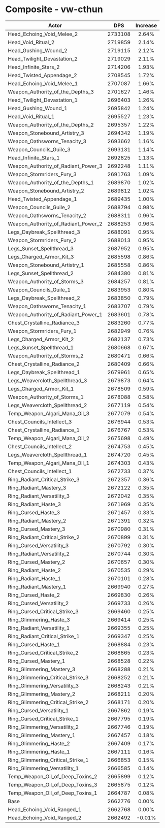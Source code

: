 # Composite - vw-cthun
| Actor | DPS | Increase |
|---|:---:|:---:|
|Head_Echoing_Void_Melee_2|2733108|2.64%|
|Head_Void_Ritual_2|2719859|2.14%|
|Head_Gushing_Wound_2|2719115|2.12%|
|Head_Twilight_Devastation_2|2719029|2.11%|
|Head_Infinite_Stars_2|2714206|1.93%|
|Head_Twisted_Appendage_2|2708545|1.72%|
|Head_Echoing_Void_Melee_1|2707087|1.66%|
|Weapon_Authority_of_the_Depths_3|2701627|1.46%|
|Head_Twilight_Devastation_1|2696403|1.26%|
|Head_Gushing_Wound_1|2695842|1.24%|
|Head_Void_Ritual_1|2695527|1.23%|
|Weapon_Authority_of_the_Depths_2|2695357|1.22%|
|Weapon_Stonebound_Artistry_3|2694342|1.19%|
|Weapon_Oathsworns_Tenacity_3|2693662|1.16%|
|Weapon_Councils_Guile_3|2693131|1.14%|
|Head_Infinite_Stars_1|2692825|1.13%|
|Weapon_Authority_of_Radiant_Power_3|2692248|1.11%|
|Weapon_Stormriders_Fury_3|2691763|1.09%|
|Weapon_Authority_of_the_Depths_1|2689870|1.02%|
|Weapon_Stonebound_Artistry_2|2689812|1.02%|
|Head_Twisted_Appendage_1|2689435|1.00%|
|Weapon_Councils_Guile_2|2688794|0.98%|
|Weapon_Oathsworns_Tenacity_2|2688311|0.96%|
|Weapon_Authority_of_Radiant_Power_2|2688253|0.96%|
|Legs_Daybreak_Spellthread_3|2688091|0.95%|
|Weapon_Stormriders_Fury_2|2688013|0.95%|
|Legs_Sunset_Spellthread_3|2687952|0.95%|
|Legs_Charged_Armor_Kit_3|2685598|0.86%|
|Weapon_Stonebound_Artistry_1|2685558|0.86%|
|Legs_Sunset_Spellthread_2|2684380|0.81%|
|Weapon_Authority_of_Storms_3|2684257|0.81%|
|Weapon_Councils_Guile_1|2683953|0.80%|
|Legs_Daybreak_Spellthread_2|2683850|0.79%|
|Weapon_Oathsworns_Tenacity_1|2683707|0.79%|
|Weapon_Authority_of_Radiant_Power_1|2683601|0.78%|
|Chest_Crystalline_Radiance_3|2683260|0.77%|
|Weapon_Stormriders_Fury_1|2682949|0.76%|
|Legs_Charged_Armor_Kit_2|2682137|0.73%|
|Legs_Sunset_Spellthread_1|2680668|0.67%|
|Weapon_Authority_of_Storms_2|2680471|0.66%|
|Chest_Crystalline_Radiance_2|2680409|0.66%|
|Legs_Daybreak_Spellthread_1|2679961|0.65%|
|Legs_Weavercloth_Spellthread_3|2679873|0.64%|
|Legs_Charged_Armor_Kit_1|2678509|0.59%|
|Weapon_Authority_of_Storms_1|2678088|0.58%|
|Legs_Weavercloth_Spellthread_2|2677119|0.54%|
|Temp_Weapon_Algari_Mana_Oil_3|2677079|0.54%|
|Chest_Councils_Intellect_3|2676944|0.53%|
|Chest_Crystalline_Radiance_1|2676767|0.53%|
|Temp_Weapon_Algari_Mana_Oil_2|2675698|0.49%|
|Chest_Councils_Intellect_2|2674753|0.45%|
|Legs_Weavercloth_Spellthread_1|2674720|0.45%|
|Temp_Weapon_Algari_Mana_Oil_1|2674303|0.43%|
|Chest_Councils_Intellect_1|2672733|0.37%|
|Ring_Radiant_Critical_Strike_3|2672357|0.36%|
|Ring_Radiant_Mastery_3|2672122|0.35%|
|Ring_Radiant_Versatility_3|2672042|0.35%|
|Ring_Radiant_Haste_3|2671969|0.35%|
|Ring_Cursed_Haste_3|2671457|0.33%|
|Ring_Radiant_Mastery_2|2671391|0.32%|
|Ring_Cursed_Mastery_3|2670980|0.31%|
|Ring_Radiant_Critical_Strike_2|2670899|0.31%|
|Ring_Cursed_Versatility_3|2670792|0.30%|
|Ring_Radiant_Versatility_2|2670744|0.30%|
|Ring_Cursed_Mastery_2|2670657|0.30%|
|Ring_Radiant_Haste_2|2670535|0.29%|
|Ring_Radiant_Haste_1|2670101|0.28%|
|Ring_Radiant_Mastery_1|2669940|0.27%|
|Ring_Cursed_Haste_2|2669830|0.26%|
|Ring_Cursed_Versatility_2|2669733|0.26%|
|Ring_Cursed_Critical_Strike_3|2669460|0.25%|
|Ring_Glimmering_Haste_3|2669414|0.25%|
|Ring_Radiant_Versatility_1|2669355|0.25%|
|Ring_Radiant_Critical_Strike_1|2669347|0.25%|
|Ring_Cursed_Haste_1|2668884|0.23%|
|Ring_Cursed_Critical_Strike_2|2668865|0.23%|
|Ring_Cursed_Mastery_1|2668528|0.22%|
|Ring_Glimmering_Mastery_3|2668288|0.21%|
|Ring_Glimmering_Critical_Strike_3|2668252|0.21%|
|Ring_Glimmering_Versatility_3|2668243|0.21%|
|Ring_Glimmering_Mastery_2|2668211|0.20%|
|Ring_Glimmering_Critical_Strike_2|2668171|0.20%|
|Ring_Cursed_Versatility_1|2667862|0.19%|
|Ring_Cursed_Critical_Strike_1|2667795|0.19%|
|Ring_Glimmering_Versatility_2|2667746|0.19%|
|Ring_Glimmering_Mastery_1|2667457|0.18%|
|Ring_Glimmering_Haste_2|2667409|0.17%|
|Ring_Glimmering_Haste_1|2667111|0.16%|
|Ring_Glimmering_Critical_Strike_1|2666853|0.15%|
|Ring_Glimmering_Versatility_1|2666585|0.14%|
|Temp_Weapon_Oil_of_Deep_Toxins_2|2665899|0.12%|
|Temp_Weapon_Oil_of_Deep_Toxins_3|2665875|0.12%|
|Temp_Weapon_Oil_of_Deep_Toxins_1|2664787|0.08%|
|Base|2662776|0.00%|
|Head_Echoing_Void_Ranged_1|2662768|0.00%|
|Head_Echoing_Void_Ranged_2|2662492|-0.01%|
